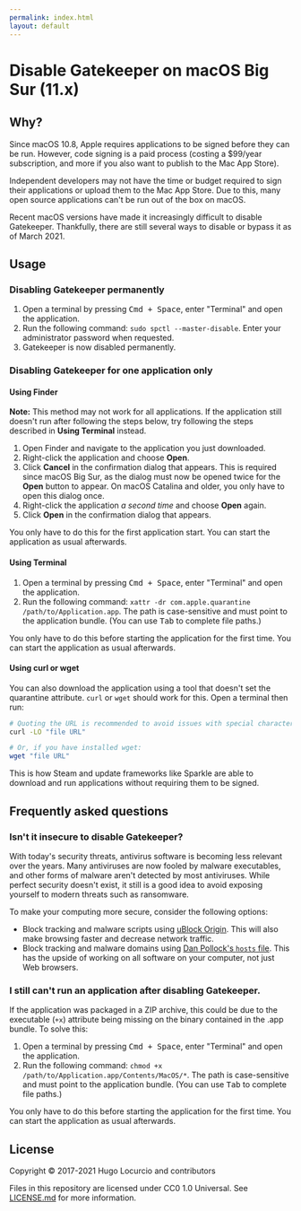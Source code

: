 ```yaml
---
permalink: index.html
layout: default
---
```


# Disable Gatekeeper on macOS Big Sur (11.x)

## Why?

Since macOS 10.8, Apple requires applications to be signed before they can be
run. However, code signing is a paid process (costing a $99/year subscription,
and more if you also want to publish to the Mac App Store).

Independent developers may not have the time or budget required to sign their
applications or upload them to the Mac App Store. Due to this, many open source
applications can't be run out of the box on macOS.

Recent macOS versions have made it increasingly difficult to disable Gatekeeper.
Thankfully, there are still several ways to disable or bypass it as of March 2021.

## Usage

### Disabling Gatekeeper permanently

1. Open a terminal by pressing <kbd>Cmd + Space</kbd>, enter "Terminal" and open
   the application.
2. Run the following command: `sudo spctl --master-disable`.
   Enter your administrator password when requested.
3. Gatekeeper is now disabled permanently.

### Disabling Gatekeeper for one application only

#### Using Finder

**Note:** This method may not work for all applications. If the application
still doesn't run after following the steps below, try following the steps
described in **Using Terminal** instead.

1. Open Finder and navigate to the application you just downloaded.
2. Right-click the application and choose **Open**.
3. Click **Cancel** in the confirmation dialog that appears. This is required
   since macOS Big Sur, as the dialog must now be opened twice for the **Open**
   button to appear. On macOS Catalina and older, you only have to open this
   dialog once.
4. Right-click the application *a second time* and choose **Open** again.
5. Click **Open** in the confirmation dialog that appears.

You only have to do this for the first application start.
You can start the application as usual afterwards.

#### Using Terminal

1. Open a terminal by pressing <kbd>Cmd + Space</kbd>, enter "Terminal" and open
   the application.
2. Run the following command: `xattr -dr com.apple.quarantine /path/to/Application.app`.
   The path is case-sensitive and must point to the application bundle.
   (You can use <kbd>Tab</kbd> to complete file paths.)

You only have to do this before starting the application for the first time.
You can start the application as usual afterwards.

#### Using curl or wget

You can also download the application using a tool that doesn't set the
quarantine attribute. `curl` or `wget` should work for this. Open a terminal
then run:

```bash
# Quoting the URL is recommended to avoid issues with special characters.
curl -LO "file URL"

# Or, if you have installed wget:
wget "file URL"
```

This is how Steam and update frameworks like Sparkle are able to download
and run applications without requiring them to be signed.

## Frequently asked questions

### Isn't it insecure to disable Gatekeeper?

With today's security threats, antivirus software is becoming less relevant over
the years. Many antiviruses are now fooled by malware executables, and other
forms of malware aren't detected by most antiviruses. While perfect security
doesn't exist, it still is a good idea to avoid exposing yourself to modern
threats such as ransomware.

To make your computing more secure, consider the following options:

- Block tracking and malware scripts using
  [uBlock Origin](https://github.com/gorhill/uBlock).
  This will also make browsing faster and decrease network traffic.
- Block tracking and malware domains using
  [Dan Pollock's `hosts` file](http://someonewhocares.org/hosts/zero/).
  This has the upside of working on all software on your computer,
  not just Web browsers.

### I still can't run an application after disabling Gatekeeper.

If the application was packaged in a ZIP archive, this could be due to the
executable (`+x`) attribute being missing on the binary contained in the .app
bundle. To solve this:

1. Open a terminal by pressing <kbd>Cmd + Space</kbd>, enter "Terminal" and open
   the application.
2. Run the following command: `chmod +x /path/to/Application.app/Contents/MacOS/*`.
   The path is case-sensitive and must point to the application bundle.
   (You can use <kbd>Tab</kbd> to complete file paths.)

You only have to do this before starting the application for the first time.
You can start the application as usual afterwards.

## License

Copyright © 2017-2021 Hugo Locurcio and contributors

Files in this repository are licensed under CC0 1.0 Universal. See
[LICENSE.md](https://github.com/disable-gatekeeper/disable-gatekeeper.github.io/blob/master/LICENSE.md)
for more information.
